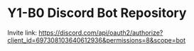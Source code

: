 # Y1-B0 Discord Bot Repository

Invite link: https://discord.com/api/oauth2/authorize?client_id=697308103640612936&permissions=8&scope=bot
